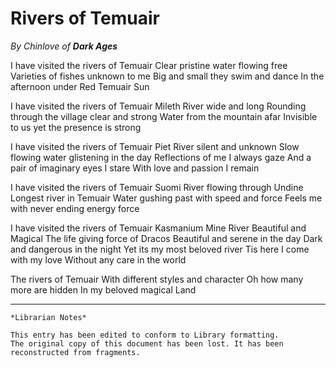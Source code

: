 # Rivers of Temuair

_By Chinlove of **Dark Ages**_

I have visited the rivers of Temuair
Clear pristine water flowing free
Varieties of fishes unknown to me
Big and small they swim and dance
In the afternoon under Red Temuair Sun

I have visited the rivers of Temuair
Mileth River wide and long
Rounding through the village clear and strong
Water from the mountain afar
Invisible to us yet the presence is strong

I have visited the rivers of Temuair
Piet River silent and unknown
Slow flowing water glistening in the day
Reflections of me I always gaze
And a pair of imaginary eyes I stare
With love and passion I remain

I have visited the rivers of Temuair
Suomi River flowing through Undine
Longest river in Temuair
Water gushing past with speed and force
Feels me with never ending energy force

I have visited the rivers of Temuair
Kasmanium Mine River Beautiful and Magical
The life giving force of Dracos
Beautiful and serene in the day
Dark and dangerous in the night
Yet its my most beloved river
Tis here I come with my love
Without any care in the world

The rivers of Temuair With different styles and character
Oh how many more are hidden
In my beloved magical Land

***

```
*Librarian Notes*

This entry has been edited to conform to Library formatting.
The original copy of this document has been lost. It has been reconstructed from fragments.
```

